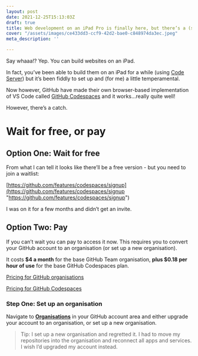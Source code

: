 ```yaml
---
layout: post
date: 2021-12-25T15:13:03Z
draft: true
title: Web development on an iPad Pro is finally here, but there’s a (small) cost
cover: "/assets/images/ce433dd3-ccf9-42d2-bae0-c848974da3ec.jpeg"
meta_description: ''

---
```

Say whaaa!? Yep. You can build websites on an iPad.

In fact, you’ve been able to build them on an iPad for a while (using [Code Server](https://github.com/coder/code-server "Code Server - VS Code-based browser-accessible IDE")) but it’s been fiddly to set up and (for me) a little temperamental.

Now however, GitHub have made their own browser-based implementation of VS Code called [GitHub Codespaces](https://github.com/features/codespaces "GitHub Codespaces: browser-based implementation of VS Code") and it works…really quite well!

However, there’s a catch. 

# Wait for free, or pay

## Option One: Wait for free

From what I can tell it looks like there’ll be a free version - but you need to join a waitlist:

[https://github.com/features/codespaces/signup](https://github.com/features/codespaces/signup "https://github.com/features/codespaces/signup")

I was on it for a few months and didn’t get an invite.

## Option Two: Pay

If you can’t wait you can pay to access it now. This requires you to convert your GitHub account to an organisation (or set up a new organisation).

It costs **$4 a month** for the base GitHub Team organisation, **plus $0.18 per hour of use** for the base GitHub Codespaces plan.

[Pricing for GitHub organisations](https://github.com/pricing "GitHub pricing")

[Pricing for GitHub Codespaces](https://docs.github.com/en/billing/managing-billing-for-github-codespaces/about-billing-for-codespaces#codespaces-pricing "Pricing for GitHub Codespaces")

### Step One: Set up an organisation

Navigate to [**Organisations**](https://github.com/settings/organizations "GitHub organisations") in your GitHub account area and either upgrade your account to an organisation, or set up a new organisation.

> Tip: I set up a new organisation and regretted it. I had to move my repositories into the organisation and reconnect all apps and services. I wish I’d upgraded my account instead.